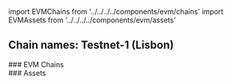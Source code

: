 import EVMChains from '../../../../components/evm/chains'
import EVMAssets from '../../../../components/evm/assets'

## Chain names: Testnet-1 (Lisbon)

<div className="space-y-1 mt-4">
  ### EVM Chains
  <EVMChains environment="testnet" />
</div>

<div className="space-y-1 mt-4">
  ### Assets
  <EVMAssets environment="testnet" />
</div>

